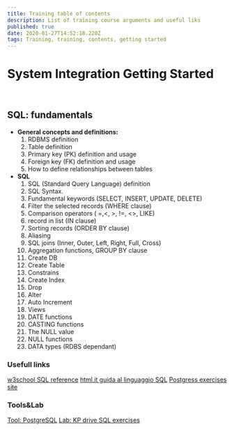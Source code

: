 ```yaml
---
title: Training table of contents
description: List of training course arguments and useful liks 
published: true
date: 2020-01-27T14:52:18.220Z
tags: Training, training, contents, getting started
---
```



# System Integration Getting Started

<p>&nbsp;</p>

## SQL: fundamentals

- **General concepts and definitions:**
   1. RDBMS definition 
   2. Table definition 
   3. Primary key (PK) definition and usage
   4. Foreign key (FK) definition and usage 
   5. How to define relationships between tables
- **SQL**
    1. SQL (Standard Query Language) definition 
    2. SQL Syntax.
    3. Fundamental keywords (SELECT, INSERT, UPDATE, DELETE)
    4. Filter the selected records (WHERE clause)
    5. Comparison operators ( =,<, >, !=, <>, LIKE)
    6. record in list (IN clause)
    7. Sorting records (ORDER BY clause)
    8. Aliasing 
    9. SQL joins (Inner, Outer, Left, Right, Full, Cross)
    10. Aggregation functions, GROUP BY clause 
    11. Create DB
    12. Create Table 
    13. Constrains 
    14. Create Index
    15. Drop
    16. Alter
    17. Auto Increment
    18. Views
    19. DATE functions 
    20. CASTING functions
    21. The NULL value
    22. NULL functions
    23. DATA types (RDBS dependant)

### Usefull links

[w3school SQL reference](http://www.w3schools.com/sql/default.asp)
[html.it guida al linguaggio SQL](http://www.html.it/guide/guida-linguaggio-sql/)
[Postgress exercises site](https://pgexercises.com/) 

### Tools&Lab
[Tool: PostgreSQL](http://www.postgresql.org/download/)
[Lab: KP drive SQL exercises](https://drive.google.com/open?id=0BydghG4Au4Hfd1E0b3pQQlhvNk0)


